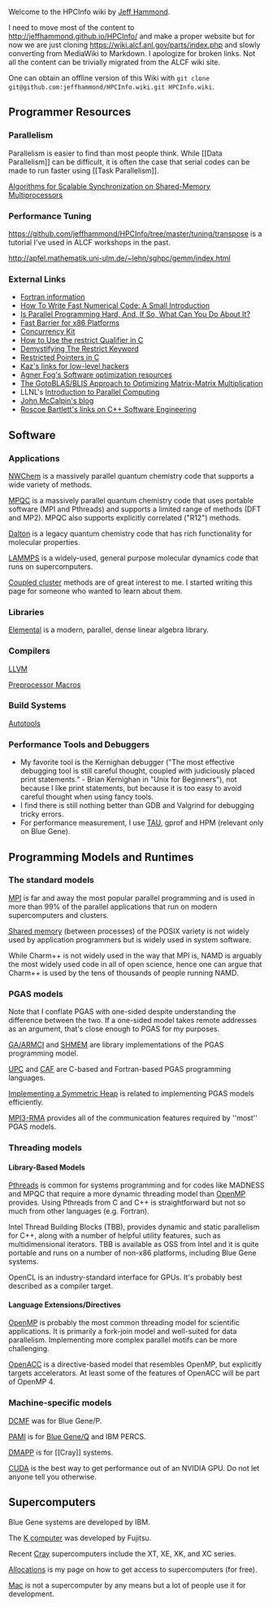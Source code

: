 Welcome to the HPCInfo wiki by [Jeff Hammond](http://jeffhammond.github.io/).

I need to move most of the content to http://jeffhammond.github.io/HPCInfo/ and make a proper website but for now we are just cloning https://wiki.alcf.anl.gov/parts/index.php and slowly converting from MediaWiki to Markdown.  I apologize for broken links.  Not all the content can be trivially migrated from the ALCF wiki site.

One can obtain an offline version of this Wiki with ``git clone git@github.com:jeffhammond/HPCInfo.wiki.git HPCInfo.wiki``.

## Programmer Resources

### Parallelism

Parallelism is easier to find than most people think.  While [[Data Parallelism]] can be difficult, it is often the case that serial codes can be made to run faster using [[Task Parallelism]].

[Algorithms for Scalable Synchronization on Shared-Memory Multiprocessors](http://www.cs.rochester.edu/research/synchronization/pseudocode/ss.html)

### Performance Tuning

https://github.com/jeffhammond/HPCInfo/tree/master/tuning/transpose is a tutorial I've used in ALCF workshops in the past.

http://apfel.mathematik.uni-ulm.de/~lehn/sghpc/gemm/index.html

### External Links

* [Fortran information](http://fortran90.org/)
* [How To Write Fast Numerical Code: A Small Introduction](http://spiral.ece.cmu.edu:8080/pub-spiral/abstract.jsp?id=100)
* [Is Parallel Programming Hard, And, If So, What Can You Do About It?](http://kernel.org/pub/linux/kernel/people/paulmck/perfbook/perfbook.html)
* [Fast Barrier for x86 Platforms](http://www.spiral.net/software/barrier.html)
* [Concurrency Kit](http://concurrencykit.org/index.html)
* [How to Use the restrict Qualifier in C](http://dsc.sun.com/solaris/articles/cc_restrict.html)
* [Demystifying The Restrict Keyword](http://cellperformance.beyond3d.com/articles/2006/05/demystifying-the-restrict-keyword.html)
* [Restricted Pointers in C](http://www.lysator.liu.se/c/restrict.html)
* [Kaz's links for low-level hackers](http://www.mcs.anl.gov/~kazutomo/links.html)
* [Agner Fog's Software optimization resources](http://www.agner.org/optimize/)
* [The GotoBLAS/BLIS Approach to Optimizing Matrix-Matrix Multiplication](http://wiki.cs.utexas.edu/rvdg/HowToOptimizeGemm/)
* LLNL's [Introduction to Parallel Computing](https://computing.llnl.gov/tutorials/parallel_comp/ )
* [John McCalpin's blog](http://blogs.utexas.edu/jdm4372/)
* [Roscoe Bartlett's links on C++ Software Engineering](http://web.ornl.gov/~8vt/readingList.html)

## Software

### Applications

[NWChem](NWChem.mediawiki) is a massively parallel quantum chemistry code that supports a wide variety of methods.

[MPQC](MPQC.mediawiki) is a massively parallel quantum chemistry code that uses portable software (MPI and Pthreads) and supports a limited range of methods (DFT and MP2).  MPQC also supports explicitly correlated ("R12") methods.

[Dalton](Dalton-2.0.md) is a legacy quantum chemistry code that has rich functionality for molecular properties.

[LAMMPS](LAMMPS.mediawiki) is a widely-used, general purpose molecular dynamics code that runs on supercomputers.

[Coupled cluster](Coupled-cluster.md) methods are of great interest to me.  I started writing this page for someone who wanted to learn about them.

### Libraries

[Elemental](Elemental.md) is a modern, parallel, dense linear algebra library.

### Compilers

[LLVM](LLVM.md)

[Preprocessor Macros](Preprocessor-Macros.md)

### Build Systems

[Autotools](../buildscripts/Autotools.md)

### Performance Tools and Debuggers

* My favorite tool is the Kernighan debugger ("The most effective debugging tool is still careful thought, coupled with judiciously placed print statements." - Brian Kernighan in "Unix for Beginners"), not because I like print statements, but because it is too easy to avoid careful thought when using fancy tools.
* I find there is still nothing better than GDB and Valgrind for debugging tricky errors.
* For performance measurement, I use [TAU](http://tau.uoregon.edu), gprof and HPM (relevant only on Blue Gene).

## Programming Models and Runtimes

### The standard models

[MPI](../mpi) is far and away the most popular parallel programming and is used in more than 99% of the parallel applications that run on modern supercomputers and clusters.

[Shared memory](../posix/shm) (between processes) of the POSIX variety is not widely used by application programmers but is widely used in system software.

While Charm++ is not widely used in the way that MPI is, NAMD is arguably the most widely used code in all of open science, hence one can argue that Charm++ is used by the tens of thousands of people running NAMD.

### PGAS models

Note that I conflate PGAS with one-sided despite understanding the difference between the two.  If a one-sided model takes remote addresses as an argument, that's close enough to PGAS for my purposes.

[GA/ARMCI](../ga-armci) and [SHMEM](../shmem) are library implementations of the PGAS programming model.

[UPC](../upc) and [CAF](../coarray-f) are C-based and Fortran-based PGAS programming languages.

[Implementing a Symmetric Heap](../mpi/advanced) is related to implementing PGAS models efficiently.

[MPI3-RMA](../mpi/rma) provides all of the communication features required by ''most'' PGAS models.

### Threading models

#### Library-Based Models

[Pthreads](../posix/threads) is common for systems programming and for codes like MADNESS and MPQC that require a more dynamic threading model than [OpenMP](../openmp) provides.  Using Pthreads from C and C++ is straightforward but not so much from other languages (e.g. Fortran).

Intel Thread Building Blocks (TBB), provides dynamic and static parallelism for C++, along with a number of helpful utility features, such as multidimensional iterators.  TBB is available as OSS from Intel and it is quite portable and runs on a number of non-x86 platforms, including Blue Gene systems.

OpenCL is an industry-standard interface for GPUs.  It's probably best described as a compiler target.

#### Language Extensions/Directives

[OpenMP](../openmp) is probably the most common threading model for scientific applications.  It is primarily a fork-join model and well-suited for data parallelism.  Implementing more complex parallel motifs can be more challenging.

[OpenACC](../openacc) is a directive-based model that resembles OpenMP, but explicitly targets accelerators.  At least some of the features of OpenACC will be part of OpenMP 4.

### Machine-specific models

[DCMF](../dcmf) was for Blue Gene/P.

[PAMI](../pami) is for [Blue Gene/Q](https://wiki.alcf.anl.gov/parts/index.php/Blue_Gene/Q) and IBM PERCS.

[DMAPP](../dmapp) is for [[Cray]] systems.

[CUDA](../cuda) is the best way to get performance out of an NVIDIA GPU.  Do not let anyone tell you otherwise.

## Supercomputers

Blue Gene systems are developed by IBM.

The [K computer](K-computer.mediawiki) was developed by Fujitsu.

Recent [Cray](Cray.md) supercomputers include the XT, XE, XK, and XC series.

[Allocations](Allocations.md) is my page on how to get access to supercomputers (for free).

[Mac](Mac.md) is not a supercomputer by any means but a lot of people use it for development.
